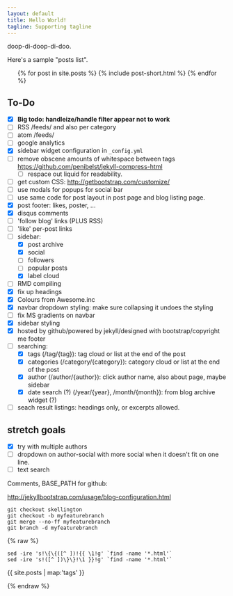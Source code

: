 ```yaml
---
layout: default
title: Hello World!
tagline: Supporting tagline
---
```

doop-di-doop-di-doo.

Here's a sample "posts list".

<ul class="posts">
  {% for post in site.posts %}
    {% include post-short.html %}
  {% endfor %}
</ul>

## To-Do

- [x] **Big todo: handleize/handle filter appear not to work**
- [ ] RSS /feeds/  and also per category
- [ ] atom /feeds/
- [ ] google analytics
- [x] sidebar widget configuration in `_config.yml`
- [ ] remove obscene amounts of whitespace between tags https://github.com/penibelst/jekyll-compress-html
    * [ ] respace out liquid for readability.
- [ ] get custom CSS: http://getbootstrap.com/customize/
- [ ] use modals for popups for social bar
- [ ] use same code for post layout in post page and blog listing page.
- [x] post footer: likes, poster, ...
- [x] disqus comments
- [ ] 'follow blog' links (PLUS RSS)
- [ ] 'like' per-post links
- [ ] sidebar:
    - [x] post archive
    - [x] social
    - [ ] followers
    - [ ] popular posts
    - [x] label cloud
- [ ] RMD compiling
- [x] fix up headings
- [x] Colours from Awesome.inc
- [x] navbar dropdown styling: make sure collapsing it undoes the styling
- [ ] fix MS gradients on navbar
- [x] sidebar styling
- [x] hosted by github/powered by jekyll/designed with bootstrap/copyright me footer
- [ ] searching:
    - [x] tags (/tag/{tag}): tag cloud or list at the end of the post
    - [x] categories (/category/{category}): category cloud or list at the end of the post
    - [x] author (/author/{author}): click author name, also about page, maybe sidebar
    - [x] date search (?) (/year/{year}, /month/{month}): from blog archive widget (?)
- [ ] seach result listings: headings only, or excerpts allowed.

## stretch goals

- [x] try with multiple authors
- [ ] dropdown on author-social with more social when it doesn't fit on one line.
- [ ] text search

Comments, BASE_PATH for github:

http://jekyllbootstrap.com/usage/blog-configuration.html

```
git checkout skellington
git checkout -b myfeaturebranch
git merge --no-ff myfeaturebranch
git branch -d myfeaturebranch
```

{% raw %}
```
sed -ire 's!\{\{([^ ])!{{ \1!g' `find -name '*.html'`
sed -ire 's!([^ ])\}\}!\1 }}!g' `find -name '*.html'`
```

{{ site.posts | map:'tags' }}

{% endraw %}

